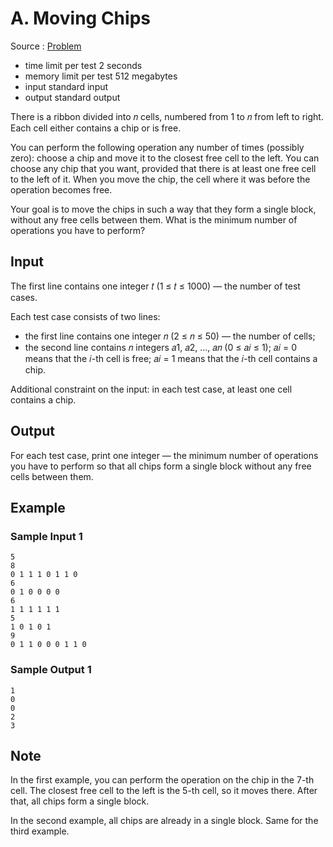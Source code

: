 # A. Moving Chips

Source : [Problem](https://codeforces.com/problemset/problem/1923/A)

- time limit per test 2 seconds
- memory limit per test 512 megabytes
- input standard input
- output standard output

There is a ribbon divided into 𝑛 cells, numbered from 1 to 𝑛 from left to right. Each cell either contains a chip or is free.

You can perform the following operation any number of times (possibly zero): choose a chip and move it to the closest free cell to the left. You can choose any chip that you want, provided that there is at least one free cell to the left of it. When you move the chip, the cell where it was before the operation becomes free.

Your goal is to move the chips in such a way that they form a single block, without any free cells between them. What is the minimum number of operations you have to perform?

## Input

The first line contains one integer 𝑡 (1 ≤ 𝑡 ≤ 1000) — the number of test cases.

Each test case consists of two lines:

- the first line contains one integer 𝑛 (2 ≤ 𝑛 ≤ 50) — the number of cells;
- the second line contains 𝑛 integers 𝑎1, 𝑎2, …, 𝑎𝑛 (0 ≤ 𝑎𝑖 ≤ 1); 𝑎𝑖 = 0 means that the 𝑖-th cell is free; 𝑎𝑖 = 1 means that the 𝑖-th cell contains a chip.

Additional constraint on the input: in each test case, at least one cell contains a chip.

## Output

For each test case, print one integer — the minimum number of operations you have to perform so that all chips form a single block without any free cells between them.

## Example

### Sample Input 1

    5
    8
    0 1 1 1 0 1 1 0
    6
    0 1 0 0 0 0
    6
    1 1 1 1 1 1
    5
    1 0 1 0 1
    9
    0 1 1 0 0 0 1 1 0

### Sample Output 1

    1
    0
    0
    2
    3

## Note

In the first example, you can perform the operation on the chip in the 7-th cell. The closest free cell to the left is the 5-th cell, so it moves there. After that, all chips form a single block.

In the second example, all chips are already in a single block. Same for the third example.
